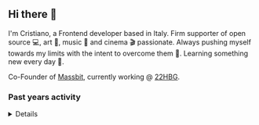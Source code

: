 ## Hi there 👋

I'm Cristiano, a Frontend developer based in Italy. Firm supporter of open source 💻, art 🎨, music 🎹 and cinema 🎬 passionate.
Always pushing myself towards my limits with the intent to overcome them 💪. Learning something new every day 🌱.

Co-Founder of [Massbit](https://github.com/massbit), currently working @ [22HBG](https://github.com/22hbg-srl).

### Past years activity

<details>
<br/>

**2022**

<div width="80%">

![2022 GitHub ChrisUser's activity graph](https://github.com/ChrisUser/ChrisUser/blob/main/images/2022_activity.jpg?raw=true)

</div>

**2021**

<div width="80%">

![2021 GitHub ChrisUser's activity graph](https://github.com/ChrisUser/ChrisUser/blob/main/images/2021_activity.jpg?raw=true)

</div>

**2020**

<div width="80%">

![2020 GitHub ChrisUser's activity graph](https://github.com/ChrisUser/ChrisUser/blob/main/images/2020_activity.jpg?raw=true)

</div>
</details>

<!--
**ChrisUser/ChrisUser** is a ✨ _special_ ✨ repository because its `README.md` (this file) appears on your GitHub profile.

Here are some ideas to get you started:

- 🔭 I’m currently working on ...
- 🌱 I’m currently learning ...
- 👯 I’m looking to collaborate on ...
- 🤔 I’m looking for help with ...
- 💬 Ask me about ...
- 📫 How to reach me: ...
- 😄 Pronouns: ...
- ⚡ Fun fact: ...
-->
